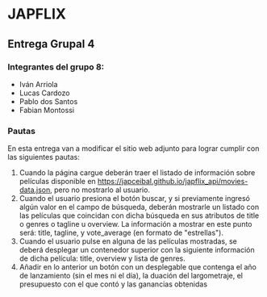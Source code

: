 # JAPFLIX
## Entrega Grupal 4
### Integrantes del grupo 8:
- Iván Arriola
- Lucas Cardozo
- Pablo dos Santos
- Fabian Montossi

### Pautas
En esta entrega van a modificar el sitio web adjunto para lograr cumplir con las siguientes pautas:


1. Cuando la página cargue deberán traer el listado de información sobre películas disponible en https://japceibal.github.io/japflix_api/movies-data.json, pero no mostrarlo al usuario.
2. Cuando el usuario presiona el botón buscar, y si previamente ingresó algún valor en el campo de búsqueda, deberán mostrarle un listado con las películas que coincidan con dicha búsqueda en sus atributos de title o genres o tagline u overview. La información a mostrar en este punto será: title, tagline, y vote_average (en formato de "estrellas").
3. Cuando el usuario pulse en alguna de las películas mostradas, se deberá desplegar un contenedor superior con la siguiente información de dicha película: title, overview y lista de genres.
4. Añadir en lo anterior un botón con un desplegable que contenga el año de lanzamiento (sin el mes ni el día), la duación del largometraje, el presupuesto con el que contó y las ganancias obtenidas
